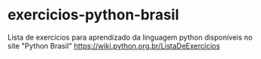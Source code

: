 # exercicios-python-brasil
 Lista de exercícios para aprendizado da linguagem python disponíveis no site "Python Brasil"  https://wiki.python.org.br/ListaDeExercicios
